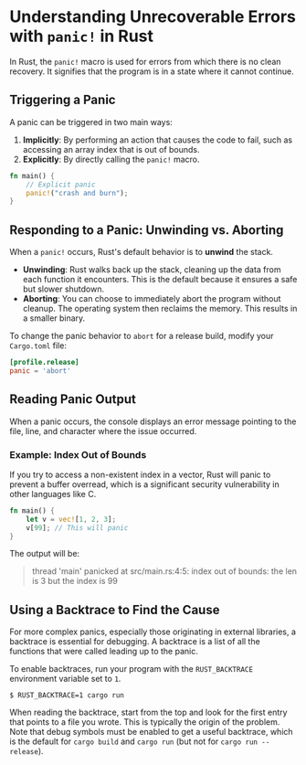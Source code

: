# Understanding Unrecoverable Errors with `panic!` in Rust

In Rust, the `panic!` macro is used for errors from which there is no clean recovery. It signifies that the program is in a state where it cannot continue.

## Triggering a Panic

A panic can be triggered in two main ways:

1.  **Implicitly**: By performing an action that causes the code to fail, such as accessing an array index that is out of bounds.
2.  **Explicitly**: By directly calling the `panic!` macro.

<!-- end list -->

```rust
fn main() {
    // Explicit panic
    panic!("crash and burn");
}
```

## Responding to a Panic: Unwinding vs. Aborting

When a `panic!` occurs, Rust's default behavior is to **unwind** the stack.

  * **Unwinding**: Rust walks back up the stack, cleaning up the data from each function it encounters. This is the default because it ensures a safe but slower shutdown.
  * **Aborting**: You can choose to immediately abort the program without cleanup. The operating system then reclaims the memory. This results in a smaller binary.

To change the panic behavior to `abort` for a release build, modify your `Cargo.toml` file:

```toml
[profile.release]
panic = 'abort'
```

## Reading Panic Output

When a panic occurs, the console displays an error message pointing to the file, line, and character where the issue occurred.

### Example: Index Out of Bounds

If you try to access a non-existent index in a vector, Rust will panic to prevent a buffer overread, which is a significant security vulnerability in other languages like C.

```rust
fn main() {
    let v = vec![1, 2, 3];
    v[99]; // This will panic
}
```

The output will be:

> thread 'main' panicked at src/main.rs:4:5:
> index out of bounds: the len is 3 but the index is 99

## Using a Backtrace to Find the Cause

For more complex panics, especially those originating in external libraries, a backtrace is essential for debugging. A backtrace is a list of all the functions that were called leading up to the panic.

To enable backtraces, run your program with the `RUST_BACKTRACE` environment variable set to `1`.

```shell
$ RUST_BACKTRACE=1 cargo run
```

When reading the backtrace, start from the top and look for the first entry that points to a file you wrote. This is typically the origin of the problem. Note that debug symbols must be enabled to get a useful backtrace, which is the default for `cargo build` and `cargo run` (but not for `cargo run --release`).